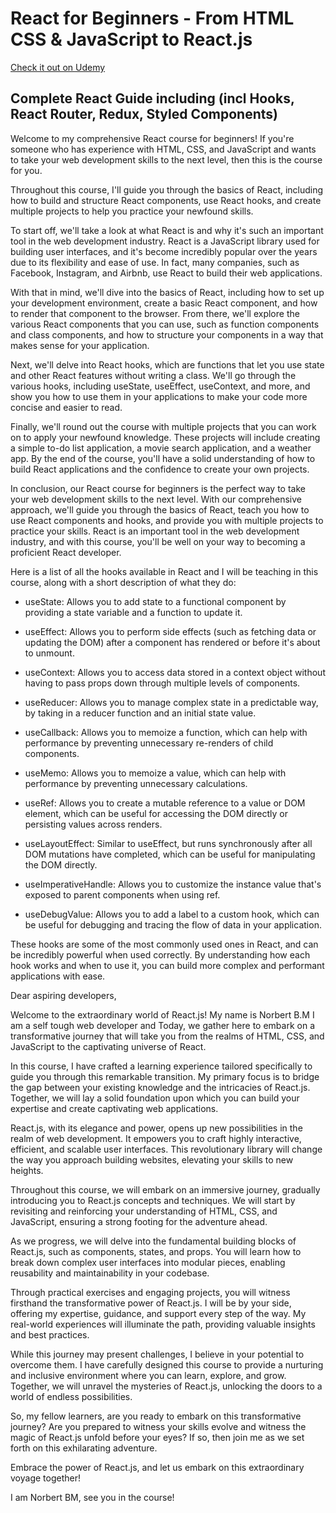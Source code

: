 # React for Beginners - From HTML CSS & JavaScript to React.js

[Check it out on Udemy](https://www.udemy.com/course/react-for-beginners-from-html-css-javascript-to-reactjs/?referralCode=C3FA46B82B5B4BE3BA2D) 

## Complete React Guide including (incl Hooks, React Router, Redux, Styled Components)

Welcome to my comprehensive React course for beginners! If you're someone who has experience with HTML, CSS, and JavaScript and wants to take your web development skills to the next level, then this is the course for you.

Throughout this course, I'll guide you through the basics of React, including how to build and structure React components, use React hooks, and create multiple projects to help you practice your newfound skills.

To start off, we'll take a look at what React is and why it's such an important tool in the web development industry. React is a JavaScript library used for building user interfaces, and it's become incredibly popular over the years due to its flexibility and ease of use. In fact, many companies, such as Facebook, Instagram, and Airbnb, use React to build their web applications.

With that in mind, we'll dive into the basics of React, including how to set up your development environment, create a basic React component, and how to render that component to the browser. From there, we'll explore the various React components that you can use, such as function components and class components, and how to structure your components in a way that makes sense for your application.

Next, we'll delve into React hooks, which are functions that let you use state and other React features without writing a class. We'll go through the various hooks, including useState, useEffect, useContext, and more, and show you how to use them in your applications to make your code more concise and easier to read.

Finally, we'll round out the course with multiple projects that you can work on to apply your newfound knowledge. These projects will include creating a simple to-do list application, a movie search application, and a weather app. By the end of the course, you'll have a solid understanding of how to build React applications and the confidence to create your own projects.

In conclusion, our React course for beginners is the perfect way to take your web development skills to the next level. With our comprehensive approach, we'll guide you through the basics of React, teach you how to use React components and hooks, and provide you with multiple projects to practice your skills. React is an important tool in the web development industry, and with this course, you'll be well on your way to becoming a proficient React developer.

Here is a list of all the hooks available in React and I will be teaching in this course, along with a short description of what they do:

- useState: Allows you to add state to a functional component by providing a state variable and a function to update it.

- useEffect: Allows you to perform side effects (such as fetching data or updating the DOM) after a component has rendered or before it's about to unmount.

- useContext: Allows you to access data stored in a context object without having to pass props down through multiple levels of components.

- useReducer: Allows you to manage complex state in a predictable way, by taking in a reducer function and an initial state value.

- useCallback: Allows you to memoize a function, which can help with performance by preventing unnecessary re-renders of child components.

- useMemo: Allows you to memoize a value, which can help with performance by preventing unnecessary calculations.

- useRef: Allows you to create a mutable reference to a value or DOM element, which can be useful for accessing the DOM directly or persisting values across renders.

- useLayoutEffect: Similar to useEffect, but runs synchronously after all DOM mutations have completed, which can be useful for manipulating the DOM directly.

- useImperativeHandle: Allows you to customize the instance value that's exposed to parent components when using ref.

- useDebugValue: Allows you to add a label to a custom hook, which can be useful for debugging and tracing the flow of data in your application.

These hooks are some of the most commonly used ones in React, and can be incredibly powerful when used correctly. By understanding how each hook works and when to use it, you can build more complex and performant applications with ease.

Dear aspiring developers,

Welcome to the extraordinary world of React.js! My name is Norbert B.M I am a self tough web developer and Today, we gather here to embark on a transformative journey that will take you from the realms of HTML, CSS, and JavaScript to the captivating universe of React.

In this course, I have crafted a learning experience tailored specifically to guide you through this remarkable transition. My primary focus is to bridge the gap between your existing knowledge and the intricacies of React.js. Together, we will lay a solid foundation upon which you can build your expertise and create captivating web applications.

React.js, with its elegance and power, opens up new possibilities in the realm of web development. It empowers you to craft highly interactive, efficient, and scalable user interfaces. This revolutionary library will change the way you approach building websites, elevating your skills to new heights.

Throughout this course, we will embark on an immersive journey, gradually introducing you to React.js concepts and techniques. We will start by revisiting and reinforcing your understanding of HTML, CSS, and JavaScript, ensuring a strong footing for the adventure ahead.

As we progress, we will delve into the fundamental building blocks of React.js, such as components, states, and props. You will learn how to break down complex user interfaces into modular pieces, enabling reusability and maintainability in your codebase.

Through practical exercises and engaging projects, you will witness firsthand the transformative power of React.js. I will be by your side, offering my expertise, guidance, and support every step of the way. My real-world experiences will illuminate the path, providing valuable insights and best practices.

While this journey may present challenges, I believe in your potential to overcome them. I have carefully designed this course to provide a nurturing and inclusive environment where you can learn, explore, and grow. Together, we will unravel the mysteries of React.js, unlocking the doors to a world of endless possibilities.

So, my fellow learners, are you ready to embark on this transformative journey? Are you prepared to witness your skills evolve and witness the magic of React.js unfold before your eyes? If so, then join me as we set forth on this exhilarating adventure.

Embrace the power of React.js, and let us embark on this extraordinary voyage together!

I am Norbert BM, see you in the course!
